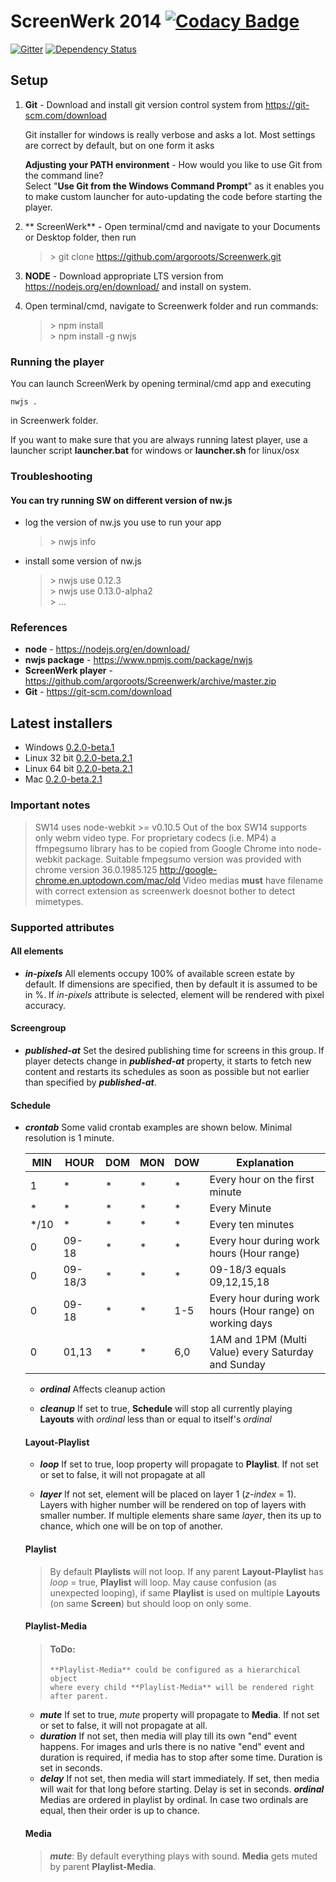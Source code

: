# ScreenWerk 2014 [![Codacy Badge](https://api.codacy.com/project/badge/grade/28b7ebd9bb5246baa5a3a37dec3f5aa5)](https://www.codacy.com/app/mihkel-putrinsh/Screenwerk)

[![Gitter](https://badges.gitter.im/Join%20Chat.svg)](https://gitter.im/argoroots/Screenwerk?utm_source=badge&utm_medium=badge&utm_campaign=pr-badge)
[![Dependency Status](https://david-dm.org/mitselek/screenwerk.svg)](https://david-dm.org/mitselek/screenwerk)

## Setup

1. **Git** - Download and install git version control system from https://git-scm.com/download

    Git installer for windows is really verbose and asks a lot. Most settings are correct by default, but on one form it asks

    **Adjusting your PATH environment** - How would you like to use Git from the command line?  
    Select "**Use Git from the Windows Command Prompt**" as it enables you to make custom launcher for auto-updating the code before starting the player.

2. ** ScreenWerk** - Open terminal/cmd and navigate to your Documents or Desktop folder, then run
    > \> git clone https://github.com/argoroots/Screenwerk.git

3. **NODE** - Download appropriate LTS version from https://nodejs.org/en/download/ and install on system.

4. Open terminal/cmd, navigate to Screenwerk folder and run commands:
   > \> npm install  
   > \> npm install -g nwjs  

### Running the player
You can launch ScreenWerk by opening terminal/cmd app and executing

    nwjs .

in Screenwerk folder.

If you want to make sure that you are always running latest player, use a launcher script
**launcher.bat** for windows or **launcher.sh** for linux/osx


### Troubleshooting

#### You can try running SW on different version of nw.js

* log the version of nw.js you use to run your app
   > \> nwjs info

* install some version of nw.js
   > \> nwjs use 0.12.3  
   > \> nwjs use 0.13.0-alpha2  
   > \> ...




### References
- **node** - https://nodejs.org/en/download/  
- **nwjs package** - https://www.npmjs.com/package/nwjs  
- **ScreenWerk player** - https://github.com/argoroots/Screenwerk/archive/master.zip  
- **Git** - https://git-scm.com/download  

## Latest installers

- Windows [0.2.0-beta.1](https://github.com/argoroots/Screenwerk/releases/download/0.2.0-beta.1/swsetup.exe)
- Linux 32 bit [0.2.0-beta.2.1](https://github.com/argoroots/Screenwerk/releases/download/0.2.0-beta.2.1/linux32.2.zip)
- Linux 64 bit [0.2.0-beta.2.1](https://github.com/argoroots/Screenwerk/releases/download/0.2.0-beta.2.1/linux64.2.zip)
- Mac [0.2.0-beta.2.1](https://github.com/argoroots/Screenwerk/releases/download/0.2.0-beta.2.1/Screenwerk.dmg)


### Important notes
> SW14 uses node-webkit >= v0.10.5
> Out of the box SW14 supports only webm video type.
> For proprietary codecs (i.e. MP4) a ffmpegsumo library has to be copied from Google Chrome into node-webkit package.
> Suitable fmpegsumo version was provided with chrome version 36.0.1985.125 http://google-chrome.en.uptodown.com/mac/old
> Video medias **must** have filename with correct extension as screenwerk doesnot bother to detect mimetypes.

### Supported attributes

#### All elements

- ***in-pixels***
  All elements occupy 100% of available screen estate by default. If dimensions are specified, then by default it is assumed to be in %. If *in-pixels* attribute is selected, element will be rendered with pixel accuracy.

#### Screengroup

- ***published-at***
  Set the desired publishing time for screens in this group. If player detects change in ***published-at*** property, it starts to fetch new content and restarts its schedules as soon as possible but not earlier than specified by ***published-at***.

#### Schedule

- ***crontab***
  Some valid crontab examples are shown below. Minimal resolution is 1 minute.
  <table>
<thead>
<tr><th>MIN</th> <th>HOUR</th> <th>DOM</th> <th>MON</th> <th>DOW</th> <th>Explanation</th></tr>
</thead>
<tbody>
<tr><td>1</td>      <td>*</td>       <td>*</td>   <td>*</td>   <td>*</td>     <td>Every hour on the first minute</td></tr>
<tr><td>*</td>      <td>*</td>       <td>*</td>   <td>*</td>   <td>*</td>     <td>Every Minute</td></tr>
<tr><td>*/10</td>   <td>*</td>       <td>*</td>   <td>*</td>   <td>*</td>     <td>Every ten minutes</td></tr>
<tr><td>0</td>      <td>09-18</td>   <td>*</td>   <td>*</td>   <td>*</td>     <td>Every hour during work hours (Hour range)</td></tr>
<tr><td>0</td>      <td>09-18/3</td> <td>*</td>   <td>*</td>   <td>*</td>     <td>09-18/3 equals 09,12,15,18</td></tr>
<tr><td>0</td>      <td>09-18</td>   <td>*</td>   <td>*</td>   <td>1-5</td>   <td>Every hour during work hours (Hour range) on working days</td></tr>
<tr><td>0</td>      <td>01,13</td>   <td>*</td>   <td>*</td>   <td>6,0</td>   <td>1AM and 1PM (Multi Value) every Saturday and Sunday</td></tr>
</tbody>
</table>

- ***ordinal***
  Affects cleanup action

- ***cleanup***
  If set to true, **Schedule** will stop all currently playing **Layouts** with *ordinal* less than or equal to itself's *ordinal*


#### Layout-Playlist

- ***loop***
  If set to true, loop property will propagate to **Playlist**. If not set or set to false, it will not propagate at all

- ***layer***
  If not set, element will be placed on layer 1 (*z-index* = 1). Layers with higher number will be rendered on top of layers with smaller number. If multiple elements share same *layer*, then its up to chance, which one will be on top of another.

#### Playlist

> By default **Playlists** will not loop. If any parent **Layout-Playlist** has *loop* = true, **Playlist** will loop.
> May cause confusion (as unexpected looping), if same **Playlist** is used on multiple **Layouts** (on same **Screen**) but should loop on only some.

#### Playlist-Media

> #### ToDo:
>     **Playlist-Media** could be configured as a hierarchical object
>     where every child **Playlist-Media** will be rendered right after parent.

- ***mute***
  If set to true, *mute* property will propagate to **Media**. If not set or set to false, it will not propagate at all.
- ***duration***
  If not set, then media will play till its own "end" event happens. For images and urls there is no native "end" event and duration is required, if media has to stop after some time. Duration is set in seconds.
- ***delay***
  If not set, then media will start immediately. If set, then media will wait for that long before starting. Delay is set in seconds.
  ***ordinal***
  Medias are ordered in playlist by ordinal. In case two ordinals are equal, then their order is up to chance.




#### Media
> ***mute***: By default everything plays with sound. **Media** gets muted by parent **Playlist-Media**.
